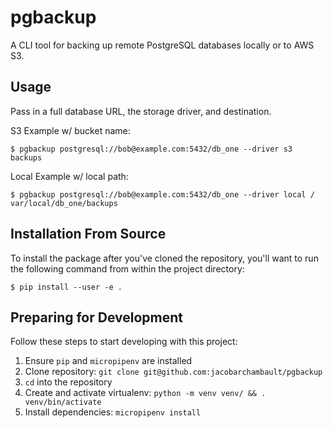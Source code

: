 pgbackup
========
A CLI tool for backing up remote PostgreSQL databases locally or to AWS S3.

## Usage
Pass in a full database URL, the storage driver, and destination.

S3 Example w/ bucket name:
```
$ pgbackup postgresql://bob@example.com:5432/db_one --driver s3 backups
```
Local Example w/ local path:
```
$ pgbackup postgresql://bob@example.com:5432/db_one --driver local /
var/local/db_one/backups
```
## Installation From Source
To install the package after you've cloned the repository, you'll
want to run the following command from within the project directory:
```
$ pip install --user -e .
```
## Preparing for Development
Follow these steps to start developing with this project:
1. Ensure `pip` and `micropipenv` are installed
2. Clone repository: `git clone git@github.com:jacobarchambault/pgbackup`
3. `cd` into the repository
4. Create and activate virtualenv: `python -m venv venv/ && . venv/bin/activate`
5. Install dependencies: `micropipenv install`
